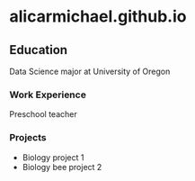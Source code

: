 # alicarmichael.github.io

## Education
Data Science major at University of Oregon

### Work Experience
Preschool teacher

### Projects
- Biology project 1
- Biology bee project 2
